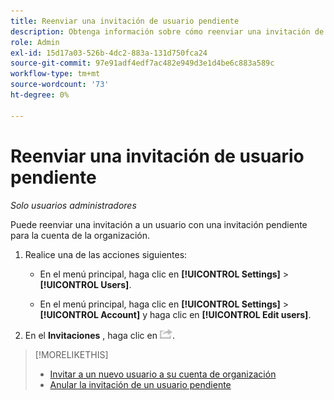 ```yaml
---
title: Reenviar una invitación de usuario pendiente
description: Obtenga información sobre cómo reenviar una invitación de usuario pendiente.
role: Admin
exl-id: 15d17a03-526b-4dc2-883a-131d750fca24
source-git-commit: 97e91adf4edf7ac482e949d3e1d4be6c883a589c
workflow-type: tm+mt
source-wordcount: '73'
ht-degree: 0%

---
```


# Reenviar una invitación de usuario pendiente

*Solo usuarios administradores*

Puede reenviar una invitación a un usuario con una invitación pendiente para la cuenta de la organización.

1. Realice una de las acciones siguientes:

   * En el menú principal, haga clic en **[!UICONTROL Settings]** > **[!UICONTROL Users]**.

   * En el menú principal, haga clic en **[!UICONTROL Settings]** > **[!UICONTROL Account]** y haga clic en **[!UICONTROL Edit users]**.

1. En el **Invitaciones** , haga clic en ![Reenviar](/help/dsp/assets/resend.png).

>[!MORELIKETHIS]
>
>* [Invitar a un nuevo usuario a su cuenta de organización](user-invite.md)
>* [Anular la invitación de un usuario pendiente](user-uninvite.md)

<!-- >* [Edit User Permissions or Delete a User](user-edit.md) -->
